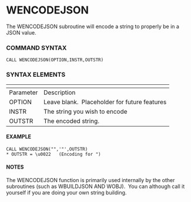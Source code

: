 # WENCODEJSON

<PageHeader />

The WENCODEJSON subroutine will encode a string to properly be in a JSON value.

### COMMAND SYNTAX

```
CALL WENCODEJSON(OPTION,INSTR,OUTSTR)
```

### SYNTAX ELEMENTS


| <!----> | <!----> |
| --- | --- |
| Parameter | Description |
| OPTION | Leave blank.  Placeholder for future features |
| INSTR | The string you wish to encode |
| OUTSTR | The encoded string. |


#### EXAMPLE

```
CALL WENCODEJSON("",'"',OUTSTR)
* OUTSTR = \u0022   (Encoding for ")
```

#### NOTES

The WENCODEJSON function is primarily used internally by the other subroutines (such as WBUILDJSON AND WOBJ).  You can although call it yourself if you are doing your own string building.
